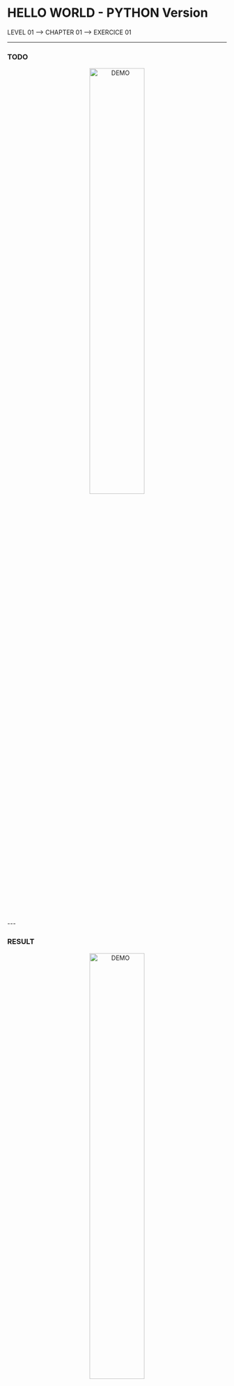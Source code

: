 # HELLO WORLD - PYTHON Version
LEVEL 01 --> CHAPTER 01 --> EXERCICE 01

---
### **TODO**

<div align="center">
    <img
        src="https://github.com/Ayckinn/Python/blob/main/FRANCE_IOI/LEVEL_01/Chapter_01/01_hello_world/todo.png"
        alt="DEMO"
        style="width:50%">
</div>
---

### **RESULT**

<div align="center">
    <img
        src="https://github.com/Ayckinn/Python/blob/main/FRANCE_IOI/LEVEL_01/Chapter_01/01_hello_world/result.png"
        alt="DEMO"
        style="width:50%">
</div>

---
### **RELEASE**

- December 20' 2021